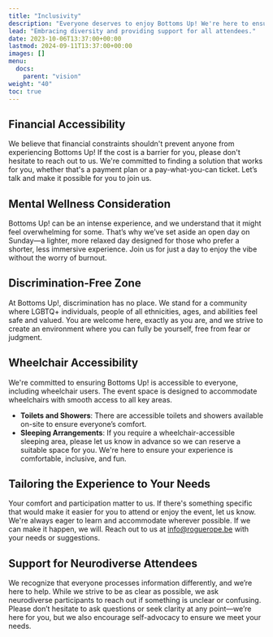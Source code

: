 ```yaml
---
title: "Inclusivity"
description: "Everyone deserves to enjoy Bottoms Up! We're here to ensure that happens."
lead: "Embracing diversity and providing support for all attendees."
date: 2023-10-06T13:37:00+00:00
lastmod: 2024-09-11T13:37:00+00:00
images: []
menu: 
  docs:
    parent: "vision"
weight: "40"
toc: true
---
```


## Financial Accessibility

We believe that financial constraints shouldn't prevent anyone from experiencing Bottoms Up! If the cost is a barrier for you, please don't hesitate to reach out to us. We're committed to finding a solution that works for you, whether that's a payment plan or a pay-what-you-can ticket. Let’s talk and make it possible for you to join us.

## Mental Wellness Consideration

Bottoms Up! can be an intense experience, and we understand that it might feel overwhelming for some. That’s why we’ve set aside an open day on Sunday—a lighter, more relaxed day designed for those who prefer a shorter, less immersive experience. Join us for just a day to enjoy the vibe without the worry of burnout.

## Discrimination-Free Zone

At Bottoms Up!, discrimination has no place. We stand for a community where LGBTQ+ individuals, people of all ethnicities, ages, and abilities feel safe and valued. You are welcome here, exactly as you are, and we strive to create an environment where you can fully be yourself, free from fear or judgment.

## Wheelchair Accessibility

We're committed to ensuring Bottoms Up! is accessible to everyone, including wheelchair users. The event space is designed to accommodate wheelchairs with smooth access to all key areas. 

- **Toilets and Showers**: There are accessible toilets and showers available on-site to ensure everyone’s comfort. 
- **Sleeping Arrangements**: If you require a wheelchair-accessible sleeping area, please let us know in advance so we can reserve a suitable space for you. We're here to ensure your experience is comfortable, inclusive, and fun.

## Tailoring the Experience to Your Needs

Your comfort and participation matter to us. If there's something specific that would make it easier for you to attend or enjoy the event, let us know. We're always eager to learn and accommodate wherever possible. If we can make it happen, we will. Reach out to us at [info@roguerope.be](mailto:info@roguerope.be) with your needs or suggestions.

## Support for Neurodiverse Attendees

We recognize that everyone processes information differently, and we’re here to help. While we strive to be as clear as possible, we ask neurodiverse participants to reach out if something is unclear or confusing. Please don’t hesitate to ask questions or seek clarity at any point—we’re here for you, but we also encourage self-advocacy to ensure we meet your needs.

